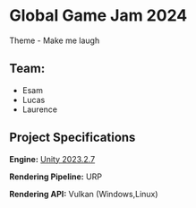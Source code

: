 # Global Game Jam 2024
Theme - Make me laugh

## Team: 
- Esam
- Lucas
- Laurence 

## Project Specifications

**Engine:** [Unity 2023.2.7](https://unity.com/releases/editor/whats-new/2023.2.7)

**Rendering Pipeline:** URP

**Rendering API:** Vulkan (Windows,Linux)


